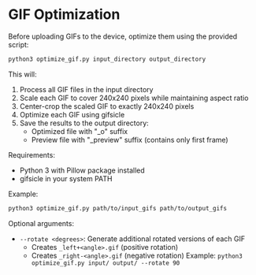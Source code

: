 # GIF Optimization

Before uploading GIFs to the device, optimize them using the provided script:

```bash
python3 optimize_gif.py input_directory output_directory
```

This will:
1. Process all GIF files in the input directory
2. Scale each GIF to cover 240x240 pixels while maintaining aspect ratio
3. Center-crop the scaled GIF to exactly 240x240 pixels
4. Optimize each GIF using gifsicle
5. Save the results to the output directory:
   - Optimized file with "_o" suffix
   - Preview file with "_preview" suffix (contains only first frame)

Requirements:
- Python 3 with Pillow package installed
- gifsicle in your system PATH

Example:
```bash
python3 optimize_gif.py path/to/input_gifs path/to/output_gifs
```

Optional arguments:
- `--rotate <degrees>`: Generate additional rotated versions of each GIF
  - Creates `_left+<angle>.gif` (positive rotation)
  - Creates `_right-<angle>.gif` (negative rotation)
  Example: `python3 optimize_gif.py input/ output/ --rotate 90`
